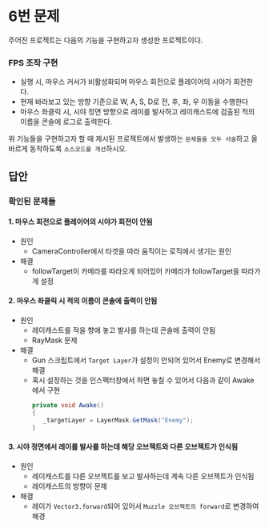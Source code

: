 # 6번 문제

주어진 프로젝트는 다음의 기능을 구현하고자 생성한 프로젝트이다.

### FPS 조작 구현
- 실행 시, 마우스 커서가 비활성화되며 마우스 회전으로 플레이어의 시야가 회전한다.
- 현재 바라보고 있는 방향 기준으로 W, A, S, D로 전, 후, 좌, 우 이동을 수행한다
- 마우스 좌클릭 시, 시야 정면 방향으로 레이를 발사하고 레이캐스트에 검출된 적의 이름을 콘솔에 로그로 출력한다.

위 기능들을 구현하고자 할 때
제시된 프로젝트에서 발생하는 `문제들을 모두 서술`하고 올바르게 동작하도록 `소스코드를 개선`하시오.

## 답안

### 확인된 문제들

#### 1. 마우스 회전으로 플레이어의 시야가 회전이 안됨

- 원인
  - CameraController에서 타겟을 따라 움직이는 로직에서 생기는 원인
- 해결
  - followTarget이 카메라를 따라오게 되어있어 카메라가 followTarget을 따라가게 설정

#### 2. 마우스 좌클릭 시 적의 이름이 콘솔에 출력이 안됨

- 원인
  - 레이캐스트를 적을 향에 놓고 발사를 하는데 콘솔에 출력이 안됨
  - RayMask 문제
- 해결
  - Gun 스크립트에서 `Target Layer`가 설정이 안되어 있어서 Enemy로 변경해서 해결
  - 혹시 설정하는 것을 인스펙터창에서 하면 놓칠 수 있어서 다음과 같이 Awake에서 구현
    ```C#
    private void Awake()
    {
       _targetLayer = LayerMask.GetMask("Enemy");
    }
    ```

#### 3. 시야 정면에서 레이를 발사를 하는데 해당 오브젝트와 다른 오브젝트가 인식됨

- 원인
  - 레이캐스트를 다른 오브젝트를 보고 발사하는데 계속 다른 오브젝트가 인식됨
  - 레이캐스트의 방향이 문제
- 해결
  - 레이가 `Vector3.forward`되어 있어서 `Muzzle 오브젝트의 forward`로 변경하여 해경